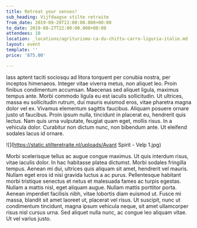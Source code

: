 ```yaml
---
title: Retreat your senses!
sub_heading: Vijfdaagse stilte retraite
from_date: 2019-09-20T22:00:00.000+00:00
to_date: 2019-08-27T22:00:00.000+00:00
attendees: 10
location: _locations/agriturismo-ca-du-chittu-carro-liguria-italie.md
layout: event
template: ''
price: '875.00'

---
```

lass aptent taciti sociosqu ad litora torquent per conubia nostra, per inceptos himenaeos. Integer vitae viverra metus, non aliquet leo. Proin finibus condimentum accumsan. Maecenas sed aliquet ligula, maximus tempus ante. Morbi commodo ligula eu est iaculis sollicitudin. Ut ultrices, massa eu sollicitudin rutrum, dui mauris euismod eros, vitae pharetra magna dolor vel ex. Vivamus elementum sagittis faucibus. Aliquam posuere ornare justo ut faucibus. Proin ipsum nulla, tincidunt in placerat eu, hendrerit quis lectus. Nam quis urna vulputate, feugiat quam eget, mollis risus. In a vehicula dolor. Curabitur non dictum nunc, non bibendum ante. Ut eleifend sodales lacus id ornare.  
  
![](https://static.stilteretraite.nl/uploads/Avant Spirit - Velp 1.jpg)

Morbi scelerisque tellus ac augue congue maximus. Ut quis interdum risus, vitae iaculis dolor. In hac habitasse platea dictumst. Morbi sodales fringilla tempus. Aenean mi dui, ultrices quis aliquam sit amet, hendrerit vel mauris. Nullam eget eros id nisi gravida luctus a ac purus. Pellentesque habitant morbi tristique senectus et netus et malesuada fames ac turpis egestas. Nullam a mattis nisl, eget aliquam augue. Nullam mattis porttitor porta. Aenean imperdiet facilisis nibh, vitae lobortis diam euismod ut. Fusce mi massa, blandit sit amet laoreet ut, placerat vel risus. Ut suscipit, nunc ut condimentum tincidunt, magna ipsum vehicula neque, sit amet ullamcorper risus nisl cursus urna. Sed aliquet nulla nunc, ac congue leo aliquam vitae. Ut vel varius justo.